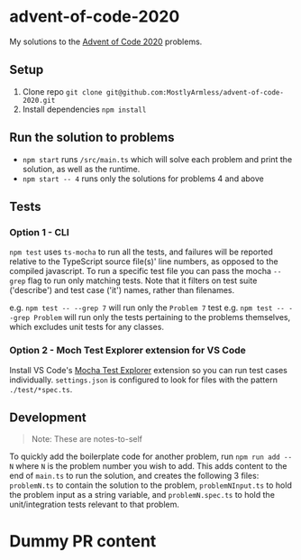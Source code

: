 # advent-of-code-2020

My solutions to the [Advent of Code 2020](https://adventofcode.com/2020) problems.

## Setup

1. Clone repo `git clone git@github.com:MostlyArmless/advent-of-code-2020.git`
2. Install dependencies `npm install`

## Run the solution to problems

* `npm start` runs `/src/main.ts` which will solve each problem and print the solution, as well as the runtime.
* `npm start -- 4` runs only the solutions for problems 4 and above

## Tests

### Option 1 - CLI

`npm test` uses `ts-mocha` to run all the tests, and failures will be reported relative to the TypeScript source file(s)' line numbers, as opposed to the compiled javascript.
To run a specific test file you can pass the mocha `--grep` flag to run only matching tests. Note that it filters on test suite ('describe') and test case ('it') names, rather than filenames.

e.g. `npm test -- --grep 7` will run only the `Problem 7` test
e.g. `npm test -- --grep Problem` will run only the tests pertaining to the problems themselves, which excludes unit tests for any classes.

### Option 2 - Moch Test Explorer extension for VS Code

Install VS Code's [Mocha Test Explorer](https://marketplace.visualstudio.com/items?itemName=hbenl.vscode-mocha-test-adapter) extension so you can run test cases individually. `settings.json` is configured to look for files with the pattern `./test/*spec.ts`.

## Development

> Note: These are notes-to-self

To quickly add the boilerplate code for another problem, run `npm run add -- N` where `N` is the problem number you wish to add. This adds content to the end of `main.ts` to run the solution, and creates the following 3 files: `problemN.ts` to contain the solution to the problem, `problemNInput.ts` to hold the problem input as a string variable, and `problemN.spec.ts` to hold the unit/integration tests relevant to that problem.

# Dummy PR content